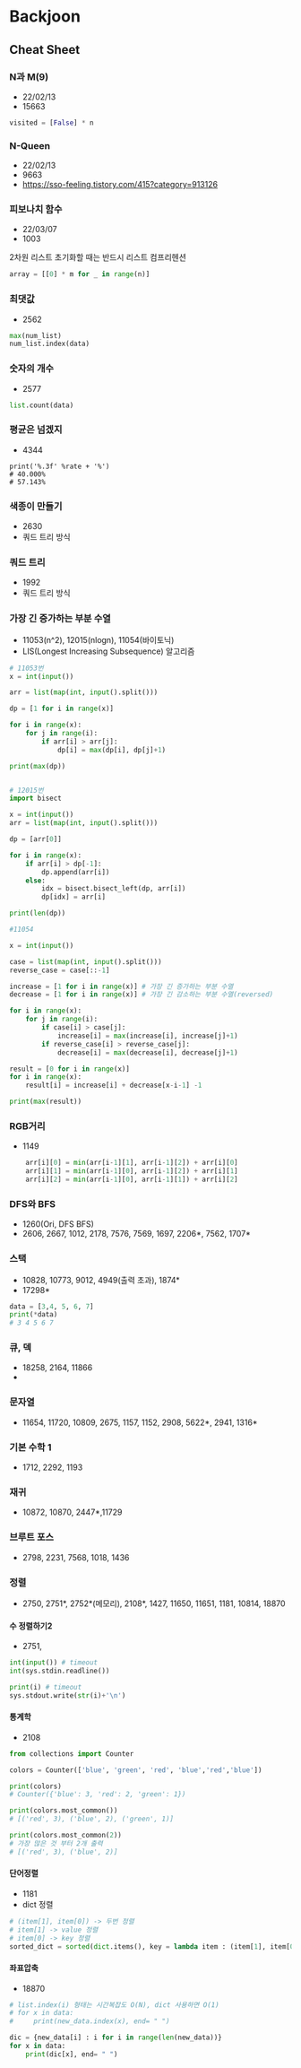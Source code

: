 # Backjoon
## Cheat Sheet

### N과 M(9)
- 22/02/13
- 15663
```python
visited = [False] * n
```

### N-Queen
- 22/02/13
- 9663
- https://sso-feeling.tistory.com/415?category=913126

### 피보나치 함수
- 22/03/07
- 1003

2차원 리스트 초기화할 때는 반드시 리스트 컴프리헨션
```python
array = [[0] * m for _ in range(n)]
```

### 최댓값
- 2562
```python
max(num_list)
num_list.index(data)
```

### 숫자의 개수
- 2577
```python
list.count(data)
```

### 평균은 넘겠지
 - 4344
```pythonn = int(input())
print('%.3f' %rate + '%')
# 40.000%
# 57.143%
```


### 색종이 만들기
 - 2630
 - 쿼드 트리 방식

### 쿼드 트리
 - 1992
 - 쿼드 트리 방식

### 가장 긴 증가하는 부분 수열
 - 11053(n^2), 12015(nlogn), 11054(바이토닉)
 - LIS(Longest Increasing Subsequence) 알고리즘
```python
# 11053번
x = int(input())

arr = list(map(int, input().split()))

dp = [1 for i in range(x)]

for i in range(x):
    for j in range(i):
        if arr[i] > arr[j]:
            dp[i] = max(dp[i], dp[j]+1)

print(max(dp))
```

```python 

# 12015번
import bisect

x = int(input())
arr = list(map(int, input().split()))

dp = [arr[0]]

for i in range(x):
    if arr[i] > dp[-1]:
        dp.append(arr[i])
    else:
        idx = bisect.bisect_left(dp, arr[i])
        dp[idx] = arr[i]

print(len(dp))

```

```python
#11054

x = int(input())

case = list(map(int, input().split()))
reverse_case = case[::-1]

increase = [1 for i in range(x)] # 가장 긴 증가하는 부분 수열
decrease = [1 for i in range(x)] # 가장 긴 감소하는 부분 수열(reversed)

for i in range(x):
    for j in range(i):
        if case[i] > case[j]:
            increase[i] = max(increase[i], increase[j]+1)
        if reverse_case[i] > reverse_case[j]:
            decrease[i] = max(decrease[i], decrease[j]+1)

result = [0 for i in range(x)]
for i in range(x):
    result[i] = increase[i] + decrease[x-i-1] -1

print(max(result))

```

### RGB거리
 - 1149

```python
    arr[i][0] = min(arr[i-1][1], arr[i-1][2]) + arr[i][0]
    arr[i][1] = min(arr[i-1][0], arr[i-1][2]) + arr[i][1]
    arr[i][2] = min(arr[i-1][0], arr[i-1][1]) + arr[i][2]
```


### DFS와 BFS
 - 1260(Ori, DFS BFS)
 - 2606, 2667, 1012, 2178, 7576, 7569, 1697, 2206*, 7562, 1707*


### 스택
 - 10828, 10773, 9012, 4949(출력 초과), 1874*
 - 17298*
```python
data = [3,4, 5, 6, 7]
print(*data)
# 3 4 5 6 7
```


### 큐, 덱
 - 18258, 2164, 11866
 - 

### 문자열
 - 11654, 11720, 10809, 2675, 1157, 1152, 2908, 5622*, 2941, 1316*

### 기본 수학 1
 - 1712, 2292, 1193

### 재귀
 - 10872, 10870, 2447*,11729

### 브루트 포스
 - 2798, 2231, 7568, 1018, 1436

### 정렬
 - 2750, 2751*, 2752*(메모리), 2108*, 1427, 11650, 11651, 1181, 10814, 18870

#### 수 정렬하기2
 - 2751, 
```python
int(input()) # timeout
int(sys.stdin.readline())

print(i) # timeout
sys.stdout.write(str(i)+'\n')
```

#### 통계학
 - 2108
```python
from collections import Counter

colors = Counter(['blue', 'green', 'red', 'blue','red','blue'])

print(colors)
# Counter({'blue': 3, 'red': 2, 'green': 1})

print(colors.most_common())
# [('red', 3), ('blue', 2), ('green', 1)]

print(colors.most_common(2))
# 가장 많은 것 부터 2개 출력
# [('red', 3), ('blue', 2)]
```

#### 단어정렬
 - 1181
 - dict 정렬
```python
# (item[1], item[0]) -> 두번 정렬 
# item[1] -> value 정렬
# item[0] -> key 정렬
sorted_dict = sorted(dict.items(), key = lambda item : (item[1], item[0]))
```

#### 좌표압축
 - 18870
```python
# list.index(i) 형태는 시간복잡도 O(N), dict 사용하면 O(1)
# for x in data:
#     print(new_data.index(x), end= " ")

dic = {new_data[i] : i for i in range(len(new_data))}
for x in data:
    print(dic[x], end= " ")
```